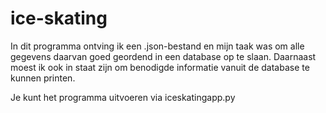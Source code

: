 # ice-skating

In dit programma ontving ik een .json-bestand en mijn taak was om alle gegevens daarvan goed geordend in een database op te slaan. 
Daarnaast moest ik ook in staat zijn om benodigde informatie vanuit de database te kunnen printen.

Je kunt het programma uitvoeren via iceskatingapp.py
